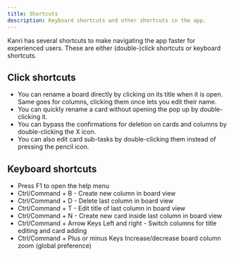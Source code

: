 ```yaml
---
title: Shortcuts
description: Keyboard shortcuts and other shortcuts in the app.
---
```


Kanri has several shortcuts to make navigating the app faster for experienced users.
These are either (double-)click shortcuts or keyboard shortcuts.

## Click shortcuts

- You can rename a board directly by clicking on its title when it is open. Same goes for columns, clicking them once lets you edit their name.
- You can quickly rename a card without opening the pop up by double-clicking it.
- You can bypass the confirmations for deletion on cards and columns by double-clicking the X icon.
- You can also edit card sub-tasks by double-clicking them instead of pressing the pencil icon.

## Keyboard shortcuts

- Press F1 to open the help menu
- Ctrl/Command + B - Create new column in board view
- Ctrl/Command + D - Delete last column in board view
- Ctrl/Command + T - Edit title of last column in board view
- Ctrl/Command + N - Create new card inside last column in board view
- Ctrl/Command + Arrow Keys Left and right - Switch columns for title editing and card adding
- Ctrl/Command + Plus or minus Keys Increase/decrease board column zoom (global preference)